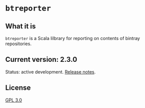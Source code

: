 # `btreporter`

## What it is

`btreporter` is a Scala lilbrary for reporting on contents of bintray repositories.

## Current version: 2.3.0

Status: active development. [Release notes](releases.md).

## License

[GPL 3.0](https://opensource.org/licenses/gpl-3.0.html)
